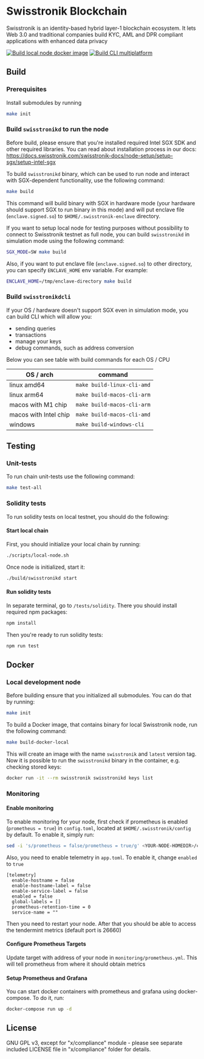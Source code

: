 # Swisstronik Blockchain

Swisstronik is an identity-based hybrid layer-1 blockchain ecosystem. 
It lets Web 3.0 and traditional companies build KYC, AML and DPR compliant applications with enhanced data privacy

[![Build local node docker image](https://github.com/SigmaGmbH/swisstronik-chain/actions/workflows/docker-local.yml/badge.svg)](https://github.com/SigmaGmbH/swisstronik-chain/actions/workflows/docker-local.yml)
[![Build CLI multiplatform](https://github.com/SigmaGmbH/swisstronik-chain/actions/workflows/build-ci-multiplatform.yml/badge.svg)](https://github.com/SigmaGmbH/swisstronik-chain/actions/workflows/build-ci-multiplatform.yml)

## Build

### Prerequisites

Install submodules by running
```sh 
make init 
```

### Build `swisstronikd` to run the node

Before build, please ensure that you're installed required Intel SGX SDK and other required libraries. You can read about installation process in our docs: https://docs.swisstronik.com/swisstronik-docs/node-setup/setup-sgx/setup-intel-sgx

To build `swisstronikd` binary, which can be used to run node and interact with SGX-dependent functionality, use the following command:
```sh
make build
```

This command will build binary with SGX in hardware mode (your hardware should support SGX to run binary in this mode) and will put enclave file (`enclave.signed.so`) to `$HOME/.swisstronik-enclave` directory. 

If you want to setup local node for testing purposes without possibility to connect to Swisstronik testnet as full node, you can build `swisstronikd` in simulation mode using the following command:
```sh
SGX_MODE=SW make build
```

Also, if you want to put enclave file (`enclave.signed.so`) to other directory, you can specify `ENCLAVE_HOME` env variable. For example:
```sh
ENCLAVE_HOME=/tmp/enclave-directory make build
```

### Build `swisstronikdcli`

If your OS / hardware doesn't support SGX even in simulation mode, you can build CLI which will allow you:
- sending queries
- transactions
- manage your keys 
- debug commands, such as address conversion 

Below you can see table with build commands for each OS / CPU

| OS / arch             | command                     |
|-----------------------|-----------------------------|
| linux amd64           | `make build-linux-cli-amd`  |
| linux arm64           | `make build-macos-cli-arm`  |
| macos with M1 chip    | `make build-macos-cli-arm`  |
| macos with Intel chip | `make build-macos-cli-amd`  |
| windows               | `make build-windows-cli`    |

## Testing

### Unit-tests
To run chain unit-tests use the following command:
```sh
make test-all
```

### Solidity tests
To run solidity tests on local testnet, you should do the following:

#### Start local chain
First, you should initialize your local chain by running:
```sh
./scripts/local-node.sh
```

Once node is initialized, start it:
```sh
./build/swisstronikd start
```

#### Run solidity tests
In separate terminal, go to `/tests/solidity`. There you should install required npm packages:
```sh
npm install
```

Then you're ready to run solidity tests:
```sh
npm run test
```

## Docker

### Local development node
Before building ensure that you initialized all submodules. You can do that by running:
```sh
make init
```

To build a Docker image, that contains binary for local Swisstronik node, run the following command:
```sh
make build-docker-local
```
This will create an image with the name `swisstronik` and `latest` version tag. Now it is possible to run the `swisstronikd` binary in the container, 
e.g. checking stored keys:
```sh
docker run -it --rm swisstronik swisstronikd keys list
```

### Monitoring

#### Enable monitoring
To enable monitoring for your node, first check if prometheus is enabled (`prometheus = true`) in `config.toml`,
located at `$HOME/.swisstronik/config` by default. To enable it, simply run:
```sh
sed -i 's/prometheus = false/prometheus = true/g' <YOUR-NODE-HOMEDIR>/config/config.toml
```
Also, you need to enable telemetry in `app.toml`. To enable it, change `enabled` to `true` 
```
[telemetry]
  enable-hostname = false
  enable-hostname-label = false
  enable-service-label = false
  enabled = false 
  global-labels = []
  prometheus-retention-time = 0
  service-name = ""
```

Then you need to restart your node. After that you should be able to access the tendermint metrics (default port is 26660)

#### Configure Prometheus Targets
Update target with address of your node in `monitoring/prometheus.yml`. This will tell prometheus from where it should obtain metrics

#### Setup Prometheus and Grafana
You can start docker containers with prometheus and grafana using docker-compose. To do it, run:
```sh
docker-compose run up -d
```


## License

GNU GPL v3, except for "x/compliance" module - please see separate included LICENSE file in "x/compliance" folder for details.